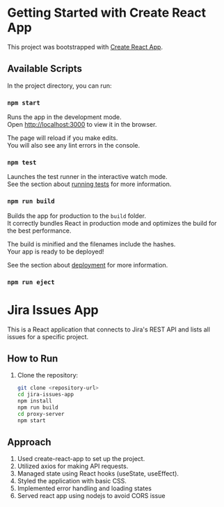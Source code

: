 # Getting Started with Create React App

This project was bootstrapped with [Create React App](https://github.com/facebook/create-react-app).

## Available Scripts

In the project directory, you can run:

### `npm start`

Runs the app in the development mode.\
Open [http://localhost:3000](http://localhost:3000) to view it in the browser.

The page will reload if you make edits.\
You will also see any lint errors in the console.

### `npm test`

Launches the test runner in the interactive watch mode.\
See the section about [running tests](https://facebook.github.io/create-react-app/docs/running-tests) for more information.

### `npm run build`

Builds the app for production to the `build` folder.\
It correctly bundles React in production mode and optimizes the build for the best performance.

The build is minified and the filenames include the hashes.\
Your app is ready to be deployed!

See the section about [deployment](https://facebook.github.io/create-react-app/docs/deployment) for more information.

### `npm run eject`

# Jira Issues App

This is a React application that connects to Jira's REST API and lists all issues for a specific project.

## How to Run

1. Clone the repository:
   ```bash
   git clone <repository-url>
   cd jira-issues-app
   npm install
   npm run build
   cd proxy-server
   npm start
   ```

## Approach

1. Used create-react-app to set up the project.
2. Utilized axios for making API requests.
3. Managed state using React hooks (useState, useEffect).
4. Styled the application with basic CSS.
5. Implemented error handling and loading states
6. Served react app using nodejs to avoid CORS issue
